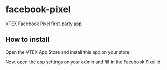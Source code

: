 # facebook-pixel

VTEX Facebook Pixel first-party app

## How to install

Open the VTEX App Store and install this app on your store.

Now, open the app settings on your admin and fill in the Facebook Pixel id.
